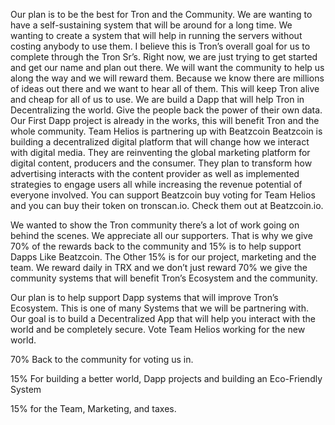 Our plan is to be the best for Tron and the Community. We are wanting to have a self-sustaining system that will be around for a long time. We wanting to create a system that will help in running the servers without costing anybody to use them. I believe this is Tron’s overall goal for us to complete through the Tron Sr’s. Right now, we are just trying to get started and get our name and plan out there. We will want the community to help us along the way and we will reward them. Because we know there are millions of ideas out there and we want to hear all of them. This will keep Tron alive and cheap for all of us to use. We are build a Dapp that will help Tron in Decentralizing the world. Give the people back the power of their own data. Our First Dapp project is already in the works, this will benefit Tron and the whole community.
Team Helios is partnering up with Beatzcoin
Beatzcoin is building a decentralized digital platform that will change how we interact with digital media. 
They are reinventing the global marketing platform for digital content, producers and the consumer. 
They plan to transform how advertising interacts with the content provider as well as implemented strategies to engage users all while increasing the revenue potential of everyone involved. You can support Beatzcoin buy voting for Team Helios and you can buy their token on tronscan.io. Check them out at
Beatzcoin.io.

We wanted to show the Tron community there’s a lot of work going on behind the scenes. We appreciate all our supporters. That is why we give 70% of the rewards back to the community and 15% is to help support Dapps Like Beatzcoin. The Other 15% is for our project, marketing and the team. We reward daily in TRX and we don’t just reward 70% we give the community systems that will benefit Tron’s Ecosystem and the community.


Our plan is to help support Dapp systems that will improve Tron’s Ecosystem. This is one of many Systems that we will be partnering with. Our goal is to build a Decentralized App that will help you interact with the world and be completely secure. Vote Team Helios working for the new world.

70% Back to the community for voting us in.

15% For building a better world, Dapp projects and building an Eco-Friendly System

15% for the Team, Marketing, and taxes.



